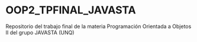 # OOP2_TPFINAL_JAVASTA
Repositorio del trabajo final de la materia Programación Orientada a Objetos II del grupo JAVASTA (UNQ)
